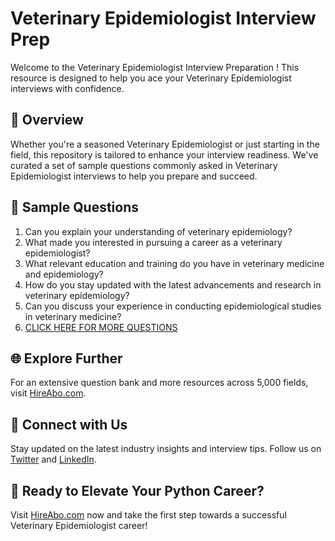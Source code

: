 # Veterinary Epidemiologist Interview Prep

Welcome to the Veterinary Epidemiologist Interview Preparation ! This resource is designed to help you ace your Veterinary Epidemiologist interviews with confidence.

## 🚀 Overview

Whether you're a seasoned Veterinary Epidemiologist or just starting in the field, this repository is tailored to enhance your interview readiness. We've curated a set of sample questions commonly asked in Veterinary Epidemiologist interviews to help you prepare and succeed.

## 📝 Sample Questions

1. Can you explain your understanding of veterinary epidemiology?
2. What made you interested in pursuing a career as a veterinary epidemiologist?
3. What relevant education and training do you have in veterinary medicine and epidemiology?
4. How do you stay updated with the latest advancements and research in veterinary epidemiology?
5. Can you discuss your experience in conducting epidemiological studies in veterinary medicine?
6. [CLICK HERE FOR MORE QUESTIONS](https://hireabo.com/job/24_0_24/Veterinary%20Epidemiologist)

## 🌐 Explore Further

For an extensive question bank and more resources across 5,000 fields, visit [HireAbo.com](https://www.hireabo.com).

## 📱 Connect with Us

Stay updated on the latest industry insights and interview tips. Follow us on [Twitter](https://twitter.com/hireabo) and [LinkedIn](https://www.linkedin.com/in/hire-abo-3609972a8/).

## 🚀 Ready to Elevate Your Python Career?

Visit [HireAbo.com](https://www.hireabo.com) now and take the first step towards a successful Veterinary Epidemiologist career!
